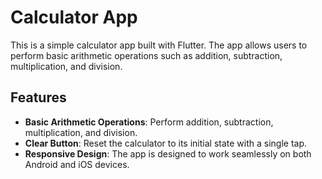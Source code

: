 # Calculator App

This is a simple calculator app built with Flutter. The app allows users to perform basic arithmetic operations such as addition, subtraction, multiplication, and division.

## Features

- **Basic Arithmetic Operations**: Perform addition, subtraction, multiplication, and division.
- **Clear Button**: Reset the calculator to its initial state with a single tap.
- **Responsive Design**: The app is designed to work seamlessly on both Android and iOS devices.

